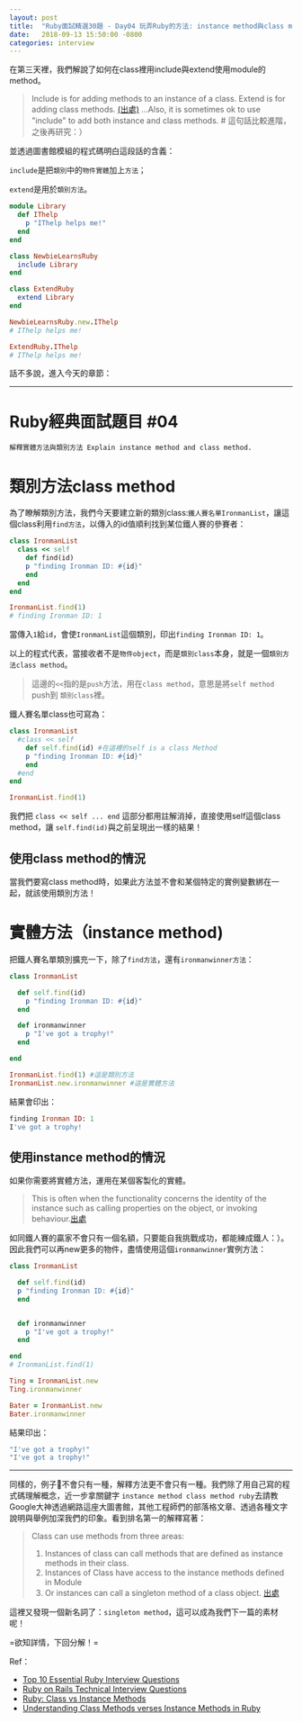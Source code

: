 ```yaml
---
layout: post
title:  "Ruby面試精選30題 - Day04 玩弄Ruby的方法: instance method與class method"
date:   2018-09-13 15:50:00 -0800
categories: interview
---
```


在第三天裡，我們解說了如何在class裡用include與extend使用module的method。

<!-- more -->

> Include is for adding methods to an instance of a class.
> Extend is for adding class methods. [(出處)](http://www.railstips.org/blog/archives/2009/05/15/include-vs-extend-in-ruby/)
> ...Also, it is sometimes ok to use "include" to add both instance and class methods. # 這句話比較進階，之後再研究：）

並透過圖書館模組的程式碼明白這段話的含義：

`include`是把`類別`中的`物件實體`加上`方法`；

`extend`是用於`類別方法`。

```ruby
module Library
  def IThelp
    p "IThelp helps me!"
  end
end

class NewbieLearnsRuby
  include Library
end

class ExtendRuby
  extend Library
end

NewbieLearnsRuby.new.IThelp
# IThelp helps me!

ExtendRuby.IThelp
# IThelp helps me!
```

話不多說，進入今天的章節：

---

# Ruby經典面試題目 #04

`解釋實體方法與類別方法 Explain instance method and class method.`

# 類別方法class method

為了瞭解類別方法，我們今天要建立新的類別class:`鐵人賽名單IronmanList`，讓這個class利用`find方法`，以傳入的id值順利找到某位鐵人賽的參賽者：

```ruby
class IronmanList
  class << self
    def find(id)
    p "finding Ironman ID: #{id}"
    end
  end
end

IronmanList.find(1)
# finding Ironman ID: 1
```

當傳入`1`給`id`，會使`IronmanList`這個類別，印出`finding Ironman ID: 1`。

以上的程式代表，當接收者不是`物件object`，而是`類別class`本身，就是一個`類別方法class method`。

> 這邊的`<<`指的是`push`方法，用在`class method`，意思是將`self method` push到 `類別class`裡。

鐵人賽名單class也可寫為：

```ruby
class IronmanList
  #class << self
    def self.find(id) #在這裡的self is a class Method
    p "finding Ironman ID: #{id}"
    end
  #end
end

IronmanList.find(1)
```

我們把 `class << self ... end` 這部分都用註解消掉，直接使用self這個class method，讓 `self.find(id)`與之前呈現出一樣的結果！

## 使用class method的情況

當我們要寫class method時，如果此方法並不會和某個特定的實例變數綁在一起，就該使用類別方法！

# 實體方法（instance method)

把鐵人賽名單類別擴充一下，除了`find方法`，還有`ironmanwinner方法`：

```ruby
class IronmanList

  def self.find(id)
    p "finding Ironman ID: #{id}"
  end

  def ironmanwinner
    p "I've got a trophy!"
  end

end

IronmanList.find(1) #這是類別方法
IronmanList.new.ironmanwinner #這是實體方法
```

結果會印出：

```ruby
finding Ironman ID: 1
I've got a trophy!
```

## 使用instance method的情況

如果你需要將實體方法，運用在某個客製化的實體。

>This is often when the functionality concerns the identity of the instance such as calling properties on the object, or invoking behaviour.[出處](https://www.culttt.com/2015/06/10/understanding-class-methods-verses-instance-methods-in-ruby/)

如同鐵人賽的贏家不會只有一個名額，只要能自我挑戰成功，都能練成鐵人：）。
因此我們可以再new更多的物件，盡情使用這個`ironmanwinner`實例方法：

```ruby
class IronmanList

  def self.find(id)
  p "finding Ironman ID: #{id}"
  end


  def ironmanwinner
    p "I've got a trophy!"
  end

end
# IronmanList.find(1)

Ting = IronmanList.new
Ting.ironmanwinner

Bater = IronmanList.new
Bater.ironmanwinner
```

結果印出：

```ruby
"I've got a trophy!"
"I've got a trophy!"
```

---

同樣的，例子🌰不會只有一種，解釋方法更不會只有一種。我們除了用自己寫的程式碼理解概念，近一步拿關鍵字 `instance method class method ruby`去請教Google大神透過網路這座大圖書館，其他工程師們的部落格文章、透過各種文字說明與舉例加深我們的印象。看到排名第一的解釋寫著：

> Class can use methods from three areas:
> 1) Instances of class can call methods that are defined as instance methods in their class.
> 2) Instances of Class have access to the instance methods defined in Module
> 3) Or instances can call a singleton method of a class object. [出處](https://medium.com/@lauren.kroner/ruby-class-vs-instance-methods-a5182ce7de49)

這裡又發現一個新名詞了：`singleton method`，這可以成為我們下一篇的素材呢！

=欲知詳情，下回分解！=

Ref：

* [Top 10 Essential Ruby Interview Questions](https://blog.bater.gq/ruby/2018/02/02/top-10-essential-ruby-interview-questions.html)
* [Ruby on Rails Technical Interview Questions](https://github.com/timurcatakli/ruby-on-rails-interview-questions-answers)
* [Ruby: Class vs Instance Methods](https://medium.com/@lauren.kroner/ruby-class-vs-instance-methods-a5182ce7de49)
* [Understanding Class Methods verses Instance Methods in Ruby](https://www.culttt.com/2015/06/10/understanding-class-methods-verses-instance-methods-in-ruby/)
